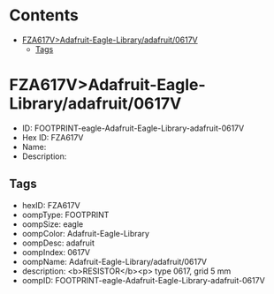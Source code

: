 



Contents
========

* [FZA617V>Adafruit-Eagle-Library/adafruit/0617V](#fza617vadafruit-eagle-libraryadafruit0617v)
	* [Tags](#tags)

# FZA617V>Adafruit-Eagle-Library/adafruit/0617V

- ID: FOOTPRINT-eagle-Adafruit-Eagle-Library-adafruit-0617V
- Hex ID: FZA617V
- Name: 
- Description: 

## Tags

- hexID: FZA617V
- oompType: FOOTPRINT
- oompSize: eagle
- oompColor: Adafruit-Eagle-Library
- oompDesc: adafruit
- oompIndex: 0617V
- oompName: Adafruit-Eagle-Library/adafruit/0617V
- description: &lt;b&gt;RESISTOR&lt;/b&gt;&lt;p&gt;
type 0617, grid 5 mm
- oompID: FOOTPRINT-eagle-Adafruit-Eagle-Library-adafruit-0617V
